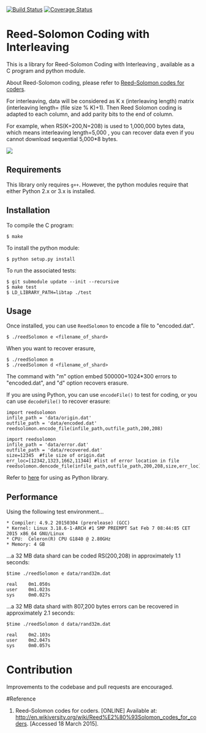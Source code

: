 [![Build Status](https://travis-ci.org/StorjPlatform/ReedSolomon.svg?branch=master)](https://travis-ci.org/StorjPlatform/ReedSolomon)
[![Coverage Status](https://coveralls.io/repos/StorjPlatform/ReedSolomon/badge.svg?branch=master)](https://coveralls.io/r/StorjPlatform/ReedSolomon?branch=master)

# Reed-Solomon Coding with Interleaving
This is a library for Reed-Solomon Coding with Interleaving , available as a C program and python module.

About Reed-Solomon coding, please refer to [Reed–Solomon codes for coders](http://en.wikiversity.org/wiki/Reed%E2%80%93Solomon_codes_for_coders).

For interleaving, data will be considered as K x (interleaving length) matrix (interleaving length= (file size % K)+1).
Then Reed Solomon coding is adapted to each column, and add parity bits to the end of column.

For example, when RS(K=200,N=208) is used to 1,000,000 bytes data, which means interleaving length=5,000 ,
you can recover data even if you cannot download sequential 5,000*8 bytes.

![](http://i.imgur.com/m1EmTY5.png?1)

## Requirements
This library only requires `g++`. However, the python modules require that either Python 2.x or 3.x is installed.

## Installation

To compile the C program:

    $ make 

To install the python module:

    $ python setup.py install
    
To run the associated tests:

    $ git submodule update --init --recursive
    $ make test
    $ LD_LIBRARY_PATH=libtap ./test

## Usage
Once installed, you can use `ReedSolomon` to encode a file to "encoded.dat".

    $ ./reedSolomon e <filename_of_shard>

When you want to recover erasure,

    $ ./reedSolomon m 
    $ ./reedSolomon d <filename_of_shard>

The command with "m" option embed 500000+1024*300 errors to "encoded.dat",
and "d" option recovers erasure.

If you are using Python, you can use `encodeFile()` to test for coding, or you can use `decodeFile()` to recover erasure:

    import reedsolomon
    infile_path = 'data/origin.dat'
    outfile_path = 'data/encoded.dat'
    reedsolomon.encode_file(infile_path,outfile_path,200,208)

    import reedsolomon
    infile_path = 'data/error.dat'
    outfile_path = 'data/recovered.dat'
    size=12345  #file size of origin.dat
    err_loc=[12342,1323,1662,11344] #list of error location in file
    reedsolomon.dencode_file(infile_path,outfile_path,200,208,size,err_loc)

Refer to [here](https://rawgit.com/StorjPlatform/ReedSolomon/master/doc/html/reedsolomon.html) for using as Python library.

## Performance

Using the following test environment...

    * Compiler: 4.9.2 20150304 (prerelease) (GCC)
    * Kernel: Linux 3.18.6-1-ARCH #1 SMP PREEMPT Sat Feb 7 08:44:05 CET 2015 x86_64 GNU/Linux
    * CPU:  Celeron(R) CPU G1840 @ 2.80GHz 
    * Memory: 4 GB

...a 32 MB data shard can be coded RS(200,208) in approximately 1.1 seconds:

```
$time ./reedSolomon e data/rand32m.dat

real    0m1.050s
user    0m1.023s
sys     0m0.027s
```

...a 32 MB data shard with 807,200 bytes errors can be recovered in approximately 2.1 seconds:

```
$time ./reedSolomon d data/rand32m.dat

real    0m2.103s
user    0m2.047s
sys     0m0.057s
```


# Contribution
Improvements to the codebase and pull requests are encouraged.

#Reference
1. Reed–Solomon codes for coders.  [ONLINE] Available at: http://en.wikiversity.org/wiki/Reed%E2%80%93Solomon_codes_for_coders. [Accessed 18 March 2015].
